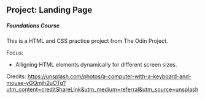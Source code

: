 ## Project: Landing Page
##### Foundations Course

This is a HTML and CSS practice project from The Odin Project.

Focus:
* Alligning HTML elements dynamically for different screen sizes.

Credits:
https://unsplash.com/photos/a-computer-with-a-keyboard-and-mouse-yGQmjh2uOTg?utm_content=creditShareLink&utm_medium=referral&utm_source=unsplash